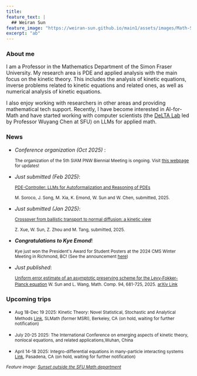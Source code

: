 ```yaml
---
title:
feature_text: |
  ## Weiran Sun
feature_image: "https://weiran-sun.github.io/main1/assets/images/Math-Sunset.png"
excerpt: "ab"
---
```


### About me

I am a Professor in the Mathematics Department of the Simon Fraser University. My research area is PDE and applied analysis with the main focus on the kinetic theory. This includes the analysis of kinetic equations, inverse problems related to kinetic equations and related ones, as well as numerical analysis of kinetic equations.

I also enjoy working with researchers in other areas and providing mathematical tech support. Recently, I have become interested in AI-for-Math and have started working with computer scientists (the [DeLTA Lab](https://delta-lab-ai.github.io/index.html) led by Professor Wuyang Chen at SFU) on LLMs for applied math. 

### News

- <i> Conference organization (Oct 2025) </i>:

  <small> The organization of the 5th SIAM PNW Biennial Meeting is ongoing. Visit [this webpage](https://sites.google.com/view/2025siampnwconference/home) for updates!</small>

- <i>Just submitted (Feb 2025)</i>:

  <small>[PDE-Controller: LLMs for Autoformalization and Reasoning of PDEs](https://arxiv.org/abs/2502.00963)</small>

  <small>M. Soroco, J. Song, M. Xia, K. Emond, W. Sun and W. Chen, submitted, 2025.</small>
  
- <i>Just submitted (Jan 2025)</i>:

  <small>[Crossover from ballistic transport to normal diffusion: a kinetic view](https://arxiv.org/abs/2501.02240)</small>

  <small>Z. Xue, W. Sun, Z. Zhou and M. Tang, submitted, 2025.</small>

- <i>**Congratulations to Kye Emond**</i>!

  <small>Kye just won the President's Award for Student Posters at the 2024 CMS Winter Meeting in Richmond, BC! (See the announcement [here](https://www.sfu.ca/math/events-news/news/2024-news/2024-CMS-Presidents-Award.html))</small>
  
- <i>Just published</i>:
  
  <small>[Uniform error estimate of an asymptotic preserving scheme for the Levy-Fokker-Planck equation](https://www.ams.org/journals/mcom/2025-94-352/S0025-5718-2024-03975-3/home.html)
  W. Sun and L. Wang, Math. Comp. 94, 681-725, 2025.</small> <small>[arXiv Link](https://arxiv.org/abs/2208.12302)</small>

### Upcoming trips

- <small>Aug 18-Dec 19 2025: Kinetic Theory: Novel Statistical, Stochastic and Analytical Methods [Link](https://www.slmath.org/programs/357), SLMath (former MSRI), Berkeley, CA</small> <small>(on hold, waiting for further notification)</small>

- <small>July 20-25 2025: The International Conference on emerging aspects of kinetic theory, nonlocal equations, and related applications,Wuhan, China </small>

- <small>April 14-18 2025: Integro-differential equations in many-particle interacting systems [Link](https://aimath.org/workshops/upcoming/manyparticle/), Pasadena, CA </small> <small>(on hold, waiting for further notification)</small>

<small><em>Feature image: [Sunset outside the SFU Math department](https://weiran-sun.github.io/main1/assets/images/Math-Sunset.png)</em></small>  
